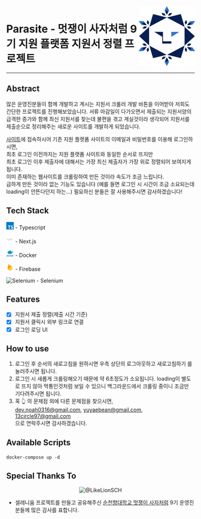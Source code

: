 <img src="logo.png" width="150" height= "160" align="right" />

# Parasite - 멋쟁이 사자처럼 9기 지원 플랫폼 지원서 정렬 프로젝트

<hr>

## Abstract

많은 운영진분들이 함께 개발하고 계시는 지원서 크롤러 개발 바톤을 이어받아 저희도 간단한 프로젝트를 진행해보았습니다.
서류 마감일이 다가오면서 제출되는 지원서양의 급격한 증가와 함께 최신 지원서를 찾는데 불편을 겪고 계실것이라 생각되어 지원서를 제출순으로 정리해주는 새로운 사이트를 개발하게 되었습니다.

[사이트](https://apply-likelion-parasite.ga/)에 접속하시어 기존 지원 플랫폼 사이트의 이메일과 비밀번호를 이용해 로그인하시면,  
 최초 로그인 이전까지는 지원 플랫폼 사이트와 동일한 순서로 뜨지만  
 최초 로그인 이후 제출자에 대해서는 가장 최신 제출자가 가장 위로 정렬되어 보여지게 됩니다.  
이미 존재하는 웹사이트를 크롤링하여 만든 것이라 속도가 조금 느립니다.  
급하게 만든 것이라 없는 기능도 있습니다 (예를 들면 로그인 시 시간이 조금 소요되는데 loading이 안뜬다던지 하는...) 필요하신 분들은 잘 사용해주시면 감사하겠습니다!

## Tech Stack

<img height="20" src="https://raw.githubusercontent.com/github/explore/80688e429a7d4ef2fca1e82350fe8e3517d3494d/topics/typescript/typescript.png"> - Typescript

<img src="https://raw.githubusercontent.com/github/explore/28b02bbc9ad9f7a503c43775aebeb515dc2da5fc/topics/nextjs/nextjs.png" width="20" height="20" class="d-block rounded-1" alt="nextjs logo"> - Next.js

<img src="https://raw.githubusercontent.com/github/explore/80688e429a7d4ef2fca1e82350fe8e3517d3494d/topics/docker/docker.png" width="20" height="20" class="d-block rounded-1" alt="docker logo"> - Docker

<img src="https://raw.githubusercontent.com/github/explore/80688e429a7d4ef2fca1e82350fe8e3517d3494d/topics/firebase/firebase.png" width="20" height="20" class="d-block rounded-1" alt="firebase logo"> - Firebase

<img src="https://camo.githubusercontent.com/4b95df4d6ca7a01afc25d27159804dc5a7d0df41d8131aaf50c9f84847dfda21/68747470733a2f2f73656c656e69756d2e6465762f696d616765732f73656c656e69756d5f6c6f676f5f7371756172655f677265656e2e706e67"  alt="Selenium" data-canonical-src="https://selenium.dev/images/selenium_logo_square_green.png" style="max-width:100%;" width="20" height="20"> - Selenium

## Features

- [x] 지원서 제출 정렬(제출 시간 기준)
- [x] 지원서 클릭시 외부 링크로 연결
- [x] 로그인 로딩 UI

## How to use

1. 로그인 후 순서의 새로고침을 원하시면 우측 상단의 로그아웃하고 새로고침하기 를 눌러주시면 됩니다.
2. 로그인 시 새롭게 크롤링해오기 때문에 약 6초정도가 소요됩니다. loading이 별도로 뜨지 않아 먹통인것처럼 보일 수 있으니 백그라운드에서 크롤링 중이니 조금만 기다려주시면 됩니다.
3. 혹 👆 의 문제점 외에 다른 문제점을 찾으시면,  
   dev.noah0316@gmail.com, yuyaebean@gmail.com, 13circle97@gmail.com  
    으로 연락주시면 감사하겠습니다.

## Available Scripts

`docker-compose up -d`

## Special Thanks To

<div align="center">
 <img itemprop="image" class="avatar flex-shrink-0" src="https://avatars.githubusercontent.com/u/46446169?s=200&amp;v=4" width="65" height="65" alt="@LikeLionSCH">
 </div>

- 셀레니움 프로젝트를 만들고 공유해주신 [순천향대학교 멋쟁이 사자처럼](https://github.com/LikeLionSCH) 9기 운영진분들께 많은 감사를 표합니다.
